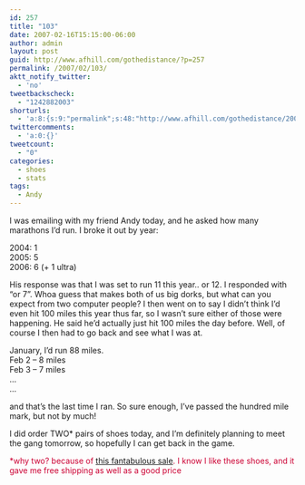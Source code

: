 ```yaml
---
id: 257
title: "103"
date: 2007-02-16T15:15:00-06:00
author: admin
layout: post
guid: http://www.afhill.com/gothedistance/?p=257
permalink: /2007/02/103/
aktt_notify_twitter:
  - 'no'
tweetbackscheck:
  - "1242882003"
shorturls:
  - 'a:8:{s:9:"permalink";s:48:"http://www.afhill.com/gothedistance/2007/02/103/";s:7:"tinyurl";s:25:"http://tinyurl.com/cu7nn5";s:4:"isgd";s:17:"http://is.gd/hZJQ";s:5:"bitly";s:20:"http://bit.ly/2Y6CB3";s:5:"snipr";s:22:"http://snipr.com/b3utp";s:5:"snurl";s:22:"http://snurl.com/b3utp";s:7:"snipurl";s:24:"http://snipurl.com/b3utp";s:4:"trim";s:17:"http://tr.im/dzpz";}'
twittercomments:
  - 'a:0:{}'
tweetcount:
  - "0"
categories:
  - shoes
  - stats
tags:
  - Andy
---
```

I was emailing with my friend Andy today, and he asked how many marathons I&#8217;d run. I broke it out by year:

2004: 1  
2005: 5  
2006: 6 (+ 1 ultra)

His response was that I was set to run 11 this year.. or 12. I responded with &#8220;or 7&#8221;. Whoa guess that makes both of us big dorks, but what can you expect from two computer people? I then went on to say I didn&#8217;t think I&#8217;d even hit 100 miles this year thus far, so I wasn&#8217;t sure either of those were happening. He said he&#8217;d actually just hit 100 miles the day before. Well, of course I then had to go back and see what I was at.

January, I&#8217;d run 88 miles.  
Feb 2 &#8211; 8 miles  
Feb 3 &#8211; 7 miles  
&#8230;  
&#8230;

and that&#8217;s the last time I ran. So sure enough, I&#8217;ve passed the hundred mile mark, but not by much!

I did order TWO* pairs of shoes today, and I&#8217;m definitely planning to meet the gang tomorrow, so hopefully I can get back in the game.

<span style="color:#c03">*why two? because of <a href="http://www.amazon.com/Saucony-Womens-Grid-Moderate-Closeout/dp/B000BBS4UG">this fantabulous sale</a>. I know I like these shoes, and it gave me free shipping as well as a good price</span>